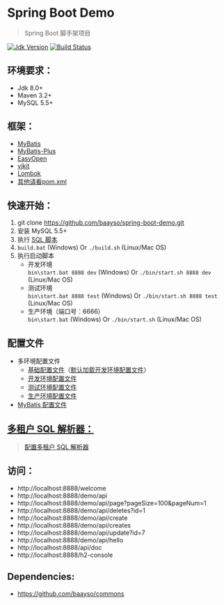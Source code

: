 # Spring Boot Demo  
> Spring Boot 脚手架项目

[![Jdk Version](https://img.shields.io/badge/JDK-1.8+-green.svg)](https://www.oracle.com/technetwork/java/javase/downloads/index.html)
[![Build Status](https://travis-ci.org/baayso/spring-boot-demo.svg?branch=master)](https://travis-ci.org/baayso/spring-boot-demo)

## 环境要求：
* Jdk 8.0+
* Maven 3.2+
* MySQL 5.5+

## 框架：
* [MyBatis](http://www.mybatis.org/mybatis-3)
* [MyBatis-Plus](https://gitee.com/baomidou/mybatis-plus)
* [EasyOpen](https://gitee.com/durcframework/easyopen)
* [vjkit](https://github.com/vipshop/vjtools/tree/master/vjkit)
* [Lombok](https://www.projectlombok.org)
* [其他请看pom.xml](https://github.com/baayso/spring-boot-demo/blob/master/pom.xml)

## 快速开始：
1. git clone https://github.com/baayso/spring-boot-demo.git
2. 安装 MySQL 5.5+
3. 执行 [SQL 脚本](https://github.com/baayso/spring-boot-demo/blob/master/sql/springbootdemo.sql)
4. `build.bat` (Windows) Or `./build.sh` (Linux/Mac OS)
5. 执行启动脚本
   * 开发环境  
     `bin\start.bat 8888 dev` (Windows) Or `./bin/start.sh 8888 dev` (Linux/Mac OS)
   * 测试环境  
     `bin\start.bat 8888 test` (Windows) Or `./bin/start.sh 8888 test` (Linux/Mac OS)
   * 生产环境（端口号：6666）  
     `bin\start.bat` (Windows) Or `./bin/start.sh` (Linux/Mac OS)

## 配置文件
* 多环境配置文件
  * [基础配置文件](https://github.com/baayso/spring-boot-demo/blob/master/src/main/resources/config/application.yml)（[默认加载开发环境配置文件](https://github.com/baayso/spring-boot-demo/blob/master/src/main/resources/config/application.yml#L28)）
  * [开发环境配置文件](https://github.com/baayso/spring-boot-demo/blob/master/src/main/resources/config/application-dev.yml)
  * [测试环境配置文件](https://github.com/baayso/spring-boot-demo/blob/master/src/main/resources/config/application-test.yml)
  * [生产环境配置文件](https://github.com/baayso/spring-boot-demo/blob/master/src/main/resources/config/application-pro.yml)
* [MyBatis 配置文件](https://github.com/baayso/spring-boot-demo/blob/master/src/main/resources/config/mybatis-config.xml)

## [多租户 SQL 解析器：](https://mybatis.plus/guide/tenant.html)
> [配置多租户 SQL 解析器](https://github.com/baayso/spring-boot-demo/blob/master/src/main/java/com/baayso/springboot/config/mybatis/MybatisPlusConfig.java#L70)

## 访问：
* http://localhost:8888/welcome
* http://localhost:8888/demo/api
* http://localhost:8888/demo/api/page?pageSize=100&pageNum=1
* http://localhost:8888/demo/api/deletes?id=1
* http://localhost:8888/demo/api/create
* http://localhost:8888/demo/api/creates
* http://localhost:8888/demo/api/update?id=7
* http://localhost:8888/demo/api/hello
* http://localhost:8888/api/doc
* http://localhost:8888/h2-console

## Dependencies:
* https://github.com/baayso/commons
